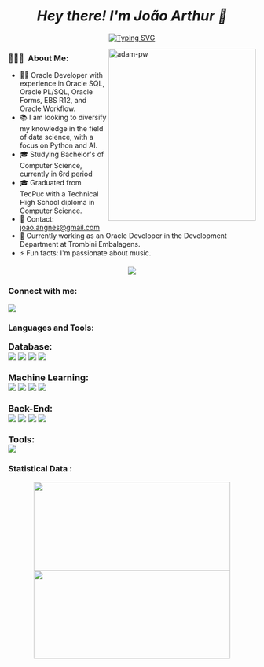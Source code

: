 ##  <h1 align = "center" fontface = "verdana"> <b> <i> Hey there! I'm João Arthur 👋 </b> </i> </h1> 

<p align="center">
  <a href="https://git.io/typing-svg"><img src="https://readme-typing-svg.demolab.com?font=Fira+Code&size=30&pause=1000&center=true&vCenter=true&random=false&width=435&lines=Oracle+Developer;20+year%2C+Curitiba-PR" alt="Typing SVG" /></a>
</p>


<p><img width="300" height=350"  align="right" src="https://media.giphy.com/media/Tz30dcgKE3GCTYpxol/giphy.gif" alt="adam-pw" /></p>


<h3>👨🏻‍💻 &nbsp;About Me:</h3>

- 👨‍💻 Oracle Developer with experience in Oracle SQL, Oracle PL/SQL, Oracle Forms, EBS R12, and Oracle Workflow.
- 📚 I am looking to diversify my knowledge in the field of data science, with a focus on Python and AI.
- 🎓 Studying Bachelor's of Computer Science, currently in 6rd period
- 🎓 Graduated from TecPuc with a Technical High School diploma in Computer Science.
- 📧 Contact: joao.angnes@gmail.com
- 💼 Currently working as an Oracle Developer in the Development Department at Trombini Embalagens.
- ⚡ Fun facts: I'm passionate about music.

<p  align="center">
<img src="https://user-images.githubusercontent.com/73097560/115834477-dbab4500-a447-11eb-908a-139a6edaec5c.gif">             
<br>
   
<h3 align="left">Connect with me:</h3>
<p align="left">
   <a href="https://www.linkedin.com/in/joaoangnes/" target="_blank">
  <img src="https://img.shields.io/badge/LinkedIn-0077B5?style=for-the-badge&logo=linkedin&logoColor=white" />
  </a>
</p>


<h3 align="left">Languages and Tools:</h3>
<p align="left" style="font-size: 18px; font-weight: bold;">
  <span>Database:</span><br>
  <img src="https://img.shields.io/badge/Oracle-F80000?style=for-the-badge&logo=oracle&logoColor=black" />
  <img src="https://img.shields.io/badge/MongoDB-4EA94B?style=for-the-badge&logo=mongodb&logoColor=white"/>
  <img src="https://img.shields.io/badge/PostgreSQL-316192?style=for-the-badge&logo=postgresql&logoColor=white"/>
  <img src="https://img.shields.io/badge/SQLite-07405E?style=for-the-badge&logo=sqlite&logoColor=white"/>
  <br><br>
  <span>Machine Learning:</span><br>
  <img src="https://img.shields.io/badge/Python-FFD43B?style=for-the-badge&logo=python&logoColor=blue" />
  <img src="https://img.shields.io/badge/OpenCV-27338e?style=for-the-badge&logo=OpenCV&logoColor=white" />
  <img src="https://img.shields.io/badge/Keras-D00000?style=for-the-badge&logo=Keras&logoColor=white" />
  <img src="https://img.shields.io/badge/TensorFlow-FF6F00?style=for-the-badge&logo=TensorFlow&logoColor=white" />
  <br><br>
  <span>Back-End:</span><br>
  <img src="https://img.shields.io/badge/Node%20js-339933?style=for-the-badge&logo=nodedotjs&logoColor=white" />
  <img src="https://img.shields.io/badge/TypeScript-007ACC?style=for-the-badge&logo=typescript&logoColor=white" />
  <img src="https://img.shields.io/badge/PLSQL-F80000?style=for-the-badge&logo=oracle&logoColor=black" />
  <img src="https://img.shields.io/badge/Prisma-3982CE?style=for-the-badge&logo=Prisma&logoColor=white" />
  <br><br>
  <span">Tools:</span><br>
  <img src="https://img.shields.io/badge/Postman-FF6C37?style=for-the-badge&logo=Postman&logoColor=white" />
</p>

<h3>Statistical Data :</h3>
<p align="center">
<a href="https://github.com/AVS1508">
 <img height="180em"  width=400 src='https://github-readme-stats.vercel.app/api?username=joaoangnes&theme=gruvbox&show_icons=true&hide_border=true&count_private=true' />
 <img height="180em"  width=400 src='https://github-readme-stats.vercel.app/api/top-langs/?username=joaoangnes&theme=gruvbox&show_icons=true&hide_border=true&layout=compact' />
</a>
</p>


<br>

<!--
**joaoangnes/joaoangnes** is a ✨ _special_ ✨ repository because its `README.md` (this file) appears on your GitHub profile.

Here are some ideas to get you started:


-->
